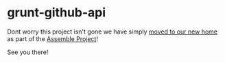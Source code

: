 grunt-github-api
================
Dont worry this project isn't gone we have simply [moved to our new home](https://github.com/jonschlinkert/grunt-github-api) as part of the [Assemble Project](https://github.com/organizations/assemble)!

See you there!

